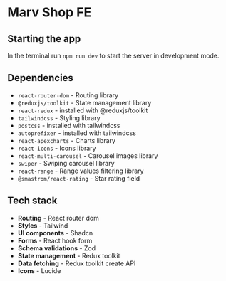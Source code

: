 # Marv Shop FE

## Starting the app

In the terminal run `npm run dev` to start the server in development mode.

## Dependencies

- `react-router-dom` - Routing library
- `@reduxjs/toolkit` - State management library
- `react-redux` - installed with @reduxjs/toolkit
- `tailwindcss` - Styling library
- `postcss` - installed with tailwindcss
- `autoprefixer` - installed with tailwindcss
- `react-apexcharts` - Charts library
- `react-icons` - Icons library
- `react-multi-carousel` - Carousel images library
- `swiper` - Swiping carousel library
- `react-range` - Range values filtering library
- `@smastrom/react-rating` - Star rating field

## Tech stack

- **Routing** - React router dom
- **Styles** - Tailwind
- **UI components** - Shadcn
- **Forms** - React hook form
- **Schema validations** - Zod
- **State management** - Redux toolkit
- **Data fetching** - Redux toolkit create API
- **Icons** - Lucide
